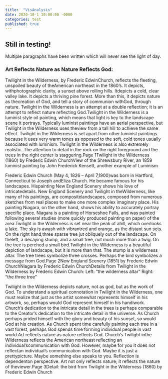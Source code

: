 ```yaml
---
title:  "VisAnalysis"
date: 2020-10-1 10:00:00 -0000
categories: test
published: true
---
```


## Still in testing!

Multiple paragraphs have been written which will never see the light of day. 


### Art Reflects Nature as Nature Reflects God:
Twilight in the Wilderness, by Frederic EdwinChurch, reflects the fleeting, unspoiled beauty of theAmerican northeast in the 1860’s. It depicts, withphotographic clarity, a sunset above rolling hills. Itdepicts a cold, clear valley lake. It depicts a thriving pine forest. More than this, it depicts nature as thecreation of God, and tell a story of communion withGod, through nature. Twilight in the Wilderness is an attempt at a double reflection; it is an attempt to reflect nature reflecting God.Twilight in the Wilderness is a luminist style oil painting, which means that light is key to the landscape scene it portrays. Typically luminist paintings have an aerial perspective, but  Twilight in the Wilderness uses theview from a tall hill to achieve the same effect. Twilight in the Wilderness is set apart from other luminist paintings because it uses very warm tones as opposed to the soft, cold tones usually associated with luminism.  Twilight in the Wilderness is also extremely realistic. The attention to detail in the rock on the right foreground and the trees in the right center is staggering.Page 1Twilight in the Wilderness (1860) by Frederic Edwin ChurchView of the Shrewsbury River, an 1859 luminist painting by John Frederick Kensett, another example of Luminism

Frederic Edwin Church (May 4, 1826 – April 7,1900)was born in Hartford, Connecticut to Joseph andEliza Church. He became famous for his landscapes. Hispainting New England Scenery shows his love of intricatedetails.  New England Scenery and Twilight in theWilderness, like many of his paintings, are compositelandscapes, composed from numerous sketches from real places to make one more complex imaginary place. His painting Niagara, on the other hand, shows his ability to accurately portray specific place. Niagara is a painting of Horseshoe Falls, and was painted following several studies (more quickly produced painting on paper) of the area.Twilight in the Wilderness is set near the peak of ahill, which overlooks a lake. The sky is awash with vibrantred and orange, as the distant sun sets. On the right hand,three sparse tree jut obliquely out of the landscape. On theleft, a decaying stump, and a small tree, not much more than a twig. On the tree is perched a small bird.Twilight in the Wilderness is a beautiful depiction of landscape, but it is more than that. The stump is a wilderness altar. The tree trees symbolize three crosses. Perhaps the bird symbolizes a message from God.Page 2New England Scenery (1851) by Frederic Edwin ChurchNiagara by Frederic Edwin ChurchDetails from Twilight in the Wilderness by Frederic Edwin Church: Left: “the wilderness altar” Right: “the three tree”

Twilight in the Wilderness depicts nature, not as god, but as the work of God. To understand a spiritual connotation in Twilight in the Wilderness, one must realize that just as the artist somewhat represents himself in his artwork, so, perhaps would God represent himself in his handiwork. Church’s dedication to the intricate detail in the trees is perhaps comparable to the Creator’s dedication to the intricate detail in the universe. As Church perhaps prided himself with the glory and beauty of his sunset, so would God at his creation. As Church spent time carefully painting each tree in a vast forest, perhaps God spends time forming individual people in vast world.Art reflects nature as nature reflects God. Church’s Twilight inthe Wilderness reflects the American northeast reflecting an individual’scommunication with God. However, maybe for you it does not reflectan individual’s communication with God. Maybe it is just a prettypicture. Maybe something else speaks to you. Reflection is dependenton perspective. Art not only reflects nature; it reflects the nature of theviewer.Page 3Detail: the bird from Twilight in the Wilderness (1860) by Frederic Edwin Church
